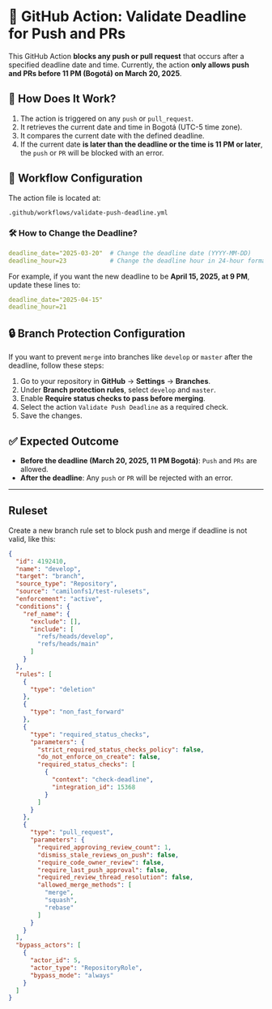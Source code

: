 # 📜 GitHub Action: Validate Deadline for Push and PRs

This GitHub Action **blocks any push or pull request** that occurs after a specified deadline date and time. Currently, the action **only allows push and PRs before 11 PM (Bogotá) on March 20, 2025**.

## 🚀 How Does It Work?
1. The action is triggered on any `push` or `pull_request`.
2. It retrieves the current date and time in Bogotá (UTC-5 time zone).
3. It compares the current date with the defined deadline.
4. If the current date **is later than the deadline or the time is 11 PM or later**, the `push` or `PR` will be blocked with an error.

## 📂 Workflow Configuration
The action file is located at:
```
.github/workflows/validate-push-deadline.yml
```

### 🛠️ How to Change the Deadline?

```yaml
deadline_date="2025-03-20"  # Change the deadline date (YYYY-MM-DD)
deadline_hour=23            # Change the deadline hour in 24-hour format (e.g., 22 for 10 PM)
```

For example, if you want the new deadline to be **April 15, 2025, at 9 PM**, update these lines to:
```yaml
deadline_date="2025-04-15"
deadline_hour=21
```

## 🔒 Branch Protection Configuration
If you want to prevent `merge` into branches like `develop` or `master` after the deadline, follow these steps:
1. Go to your repository in **GitHub** → **Settings** → **Branches**.
2. Under **Branch protection rules**, select `develop` and `master`.
3. Enable **Require status checks to pass before merging**.
4. Select the action `Validate Push Deadline` as a required check.
5. Save the changes.

## ✅ Expected Outcome
- **Before the deadline (March 20, 2025, 11 PM Bogotá)**: `Push` and `PRs` are allowed.
- **After the deadline**: Any `push` or `PR` will be rejected with an error.

---

## Ruleset

Create a new branch rule set to block push and merge if deadline is not valid, like this:

```json
{
  "id": 4192410,
  "name": "develop",
  "target": "branch",
  "source_type": "Repository",
  "source": "camilonfs1/test-rulesets",
  "enforcement": "active",
  "conditions": {
    "ref_name": {
      "exclude": [],
      "include": [
        "refs/heads/develop",
        "refs/heads/main"
      ]
    }
  },
  "rules": [
    {
      "type": "deletion"
    },
    {
      "type": "non_fast_forward"
    },
    {
      "type": "required_status_checks",
      "parameters": {
        "strict_required_status_checks_policy": false,
        "do_not_enforce_on_create": false,
        "required_status_checks": [
          {
            "context": "check-deadline",
            "integration_id": 15368
          }
        ]
      }
    },
    {
      "type": "pull_request",
      "parameters": {
        "required_approving_review_count": 1,
        "dismiss_stale_reviews_on_push": false,
        "require_code_owner_review": false,
        "require_last_push_approval": false,
        "required_review_thread_resolution": false,
        "allowed_merge_methods": [
          "merge",
          "squash",
          "rebase"
        ]
      }
    }
  ],
  "bypass_actors": [
    {
      "actor_id": 5,
      "actor_type": "RepositoryRole",
      "bypass_mode": "always"
    }
  ]
}
```